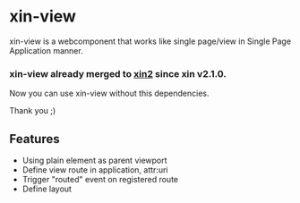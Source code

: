 # xin-view

xin-view is a webcomponent that works like single page/view in Single Page Application manner.

### xin-view already merged to [xin2](https://github.com/xinix-technology/xin) since xin v2.1.0.

Now you can use xin-view without this dependencies.

Thank you ;)

## Features

- Using plain element as parent viewport
- Define view route in application, attr:uri
- Trigger "routed" event on registered route 
- Define layout
